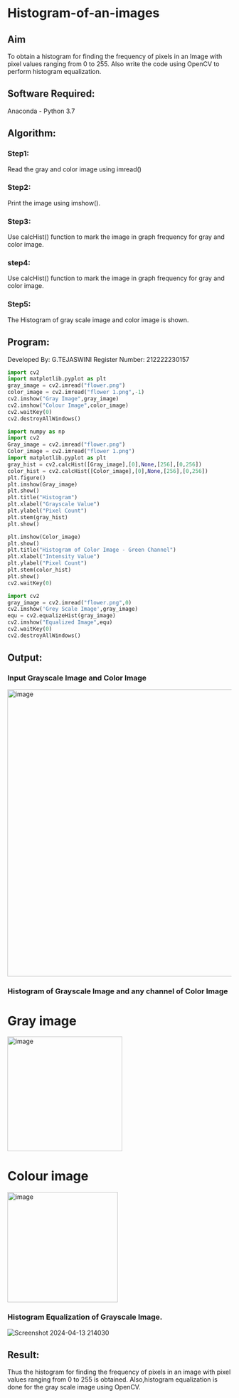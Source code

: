 # Histogram-of-an-images
## Aim
To obtain a histogram for finding the frequency of pixels in an Image with pixel values ranging from 0 to 255. Also write the code using OpenCV to perform histogram equalization.

## Software Required:
Anaconda - Python 3.7

## Algorithm:
### Step1:
Read the gray and color image using imread()

### Step2:
Print the image using imshow().


### Step3:
Use calcHist() function to mark the image in graph frequency for gray and color image.

### step4:
Use calcHist() function to mark the image in graph frequency for gray and color image.

### Step5:
The Histogram of gray scale image and color image is shown.


## Program:

Developed By: G.TEJASWINI
Register Number: 212222230157

```python
import cv2
import matplotlib.pyplot as plt
gray_image = cv2.imread("flower.png")
color_image = cv2.imread("flower 1.png",-1)
cv2.imshow("Gray Image",gray_image)
cv2.imshow("Colour Image",color_image)
cv2.waitKey(0)
cv2.destroyAllWindows()
```

```python
import numpy as np
import cv2
Gray_image = cv2.imread("flower.png")
Color_image = cv2.imread("flower 1.png")
import matplotlib.pyplot as plt
gray_hist = cv2.calcHist([Gray_image],[0],None,[256],[0,256])
color_hist = cv2.calcHist([Color_image],[0],None,[256],[0,256])
plt.figure()
plt.imshow(Gray_image)
plt.show()
plt.title("Histogram")
plt.xlabel("Grayscale Value")
plt.ylabel("Pixel Count")
plt.stem(gray_hist)
plt.show()
```

```python
plt.imshow(Color_image)
plt.show()
plt.title("Histogram of Color Image - Green Channel")
plt.xlabel("Intensity Value")
plt.ylabel("Pixel Count")
plt.stem(color_hist)
plt.show()
cv2.waitKey(0)
```

```python
import cv2
gray_image = cv2.imread("flower.png",0)
cv2.imshow('Grey Scale Image',gray_image)
equ = cv2.equalizeHist(gray_image)
cv2.imshow("Equalized Image",equ)
cv2.waitKey(0)
cv2.destroyAllWindows()
```
## Output:
### Input Grayscale Image and Color Image

 <img width="646" alt="image" src="https://github.com/TejaswiniGugananthan/Histogram-of-an-images/assets/121222763/c6dbf5c6-6619-4e45-adf4-20607a7c8236">


### Histogram of Grayscale Image and any channel of Color Image

# Gray image

<img width="258" alt="image" src="https://github.com/TejaswiniGugananthan/Histogram-of-an-images/assets/121222763/b083e3da-0a59-4af6-af77-1789e1e40b5a">

# Colour image

<img width="248" alt="image" src="https://github.com/TejaswiniGugananthan/Histogram-of-an-images/assets/121222763/10030d09-5575-48ce-91cd-0c4518f42456">


### Histogram Equalization of Grayscale Image.

![Screenshot 2024-04-13 214030](https://github.com/TejaswiniGugananthan/Histogram-of-an-images/assets/121222763/50160165-e395-4fc1-978f-72bded8b1a8b)



## Result: 
Thus the histogram for finding the frequency of pixels in an image with pixel values ranging from 0 to 255 is obtained. Also,histogram equalization is done for the gray scale image using OpenCV.
